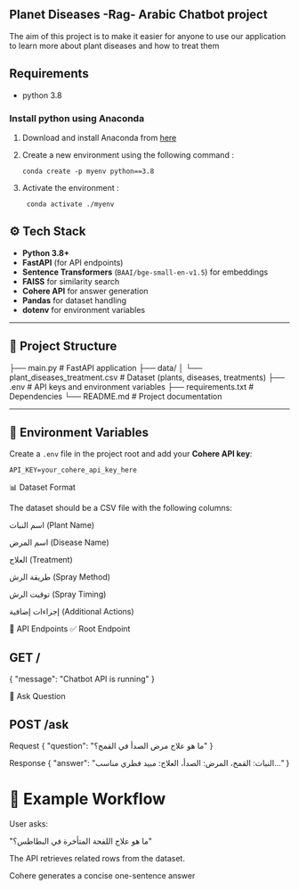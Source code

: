 ## Planet Diseases -Rag- Arabic Chatbot project 
The aim of this project is to make it easier for anyone to use our application to learn more about plant diseases and how to treat them

## Requirements
- python 3.8 

 ### Install python using Anaconda 
 1) Download and install Anaconda from [here]( https://www.anaconda.com/download )

 2) Create a new environment  using the following command : 

      ```
      conda create -p myenv python==3.8 
      ```
3) Activate the environment :

      ```
       conda activate ./myenv 
     ```
## ⚙️ Tech Stack  
- **Python 3.8+**  
- **FastAPI** (for API endpoints)  
- **Sentence Transformers** (`BAAI/bge-small-en-v1.5`) for embeddings  
- **FAISS** for similarity search  
- **Cohere API** for answer generation  
- **Pandas** for dataset handling  
- **dotenv** for environment variables  

---

## 📂 Project Structure  

├── main.py # FastAPI application
├── data/
│ └── plant_diseases_treatment.csv # Dataset (plants, diseases, treatments)
├── .env # API keys and environment variables
├── requirements.txt # Dependencies
└── README.md # Project documentation

---

## 🔑 Environment Variables  
Create a `.env` file in the project root and add your **Cohere API key**:  

```env
API_KEY=your_cohere_api_key_here
```

📊 Dataset Format

The dataset should be a CSV file with the following columns:

اسم النبات (Plant Name)

اسم المرض (Disease Name)

العلاج (Treatment)

طريقة الرش (Spray Method)

توقيت الرش (Spray Timing)

إجراءات إضافية (Additional Actions)

📡 API Endpoints
✅ Root Endpoint

## GET /

{
  "message": "Chatbot API is running"
}

🌿 Ask Question

## POST /ask

Request
{
  "question": "ما هو علاج مرض الصدأ في القمح؟"
}

Response
{
  "answer": "النبات: القمح، المرض: الصدأ، العلاج: مبيد فطري مناسب..."
}


# 🧪 Example Workflow

User asks:

"ما هو علاج اللفحة المتأخرة في البطاطس؟"

The API retrieves related rows from the dataset.

Cohere generates a concise one-sentence answer
